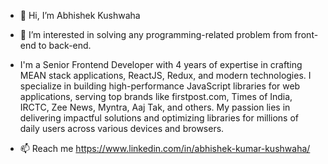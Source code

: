 - 👋 Hi, I’m Abhishek Kushwaha
- 👀 I’m interested in solving any programming-related problem from front-end to back-end.
- I'm a Senior Frontend Developer with 4 years of expertise in crafting MEAN stack applications, ReactJS, Redux, and modern technologies. I specialize in building high-performance JavaScript libraries for web applications, serving top brands like firstpost.com, Times of India, IRCTC, Zee News, Myntra, Aaj Tak, and others. My passion lies in delivering impactful solutions and optimizing libraries for millions of daily users across various devices and browsers.

- 📫 Reach me https://www.linkedin.com/in/abhishek-kumar-kushwaha/

<!---
AbhishekKush/AbhishekKush is a ✨ special ✨ repository because its `README.md` (this file) appears on your GitHub profile.
You can click the Preview link to take a look at your changes.
--->
